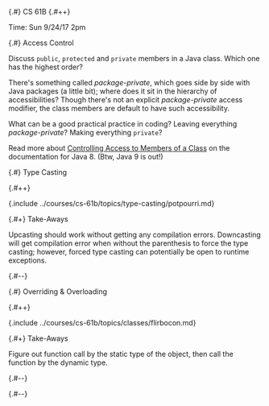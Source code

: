 
{.#} CS 61B
{.#++}

Time: Sun 9/24/17 2pm

{.#} Access Control

Discuss `public`, `protected` and `private` members in a Java class. Which one has the highest order?

There's something called *package-private*, which goes side by side with Java packages (a little bit); where does it sit in the hierarchy of accessibilities? Though there's not an explicit *package-private* access modifier, the class members are default to have such accessibility.

What can be a good practical practice in coding? Leaving everything *package-private*? Making everything `private`?

Read more about [Controlling Access to Members of a Class](https://docs.oracle.com/javase/tutorial/java/javaOO/accesscontrol.html) on the documentation for Java 8. (Btw, Java 9 is out!)

{.#} Type Casting

{.#++}

{.include ../courses/cs-61b/topics/type-casting/potpourri.md}

{.#+} Take-Aways

Upcasting should work without getting any compilation errors. Downcasting will get compilation error when without the parenthesis to force the type casting; however, forced type casting can potentially be open to runtime exceptions.

{.#--}

{.#} Overriding & Overloading

{.#++}

{.include ../courses/cs-61b/topics/classes/flirbocon.md}

{.#+} Take-Aways

Figure out function call by the static type of the object, then call the function by the dynamic type.

{.#--}

{.#--}
